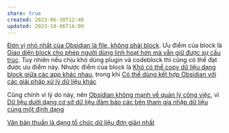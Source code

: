 ```yaml
---
share: true
created: 2023-06-30T12:40
updated: 2023-10-06T16:09
---
```

[Đơn vị nhỏ nhất của Obsidian là file, không phải block](./%C4%90%C6%A1n%20v%E1%BB%8B%20nh%E1%BB%8F%20nh%E1%BA%A5t%20c%E1%BB%A7a%20Obsidian%20l%C3%A0%20file,%20kh%C3%B4ng%20ph%E1%BA%A3i%20block.md). Ưu điểm của block là [Giao diện block cho phép người dùng linh hoạt hơn mà vẫn giữ được sự cấu trúc](../../../%E2%9A%A1Hi%E1%BB%83u%20bi%E1%BA%BFt%20s%C3%A2u/Qu%E1%BA%A3n%20l%C3%BD%20d%E1%BB%B1%20%C3%A1n,%20ph%C3%A1t%20tri%E1%BB%83n%20s%E1%BA%A3n%20ph%E1%BA%A9m,%20x%C3%A2y%20d%E1%BB%B1ng%20t%E1%BB%95%20ch%E1%BB%A9c/Qu%E1%BA%A3n%20l%C3%BD%20d%E1%BB%AF%20li%E1%BB%87u/C%C6%A1%20s%E1%BB%9F%20d%E1%BB%AF%20li%E1%BB%87u/Giao%20di%E1%BB%87n%20block%20cho%20ph%C3%A9p%20ng%C6%B0%E1%BB%9Di%20d%C3%B9ng%20linh%20ho%E1%BA%A1t%20h%C6%A1n%20m%C3%A0%20v%E1%BA%ABn%20gi%E1%BB%AF%20%C4%91%C6%B0%E1%BB%A3c%20s%E1%BB%B1%20c%E1%BA%A5u%20tr%C3%BAc.md). Tuy nhiên nếu chịu khó dùng plugin và codeblock thì cũng có thể đạt được ưu điểm này. Nhược điểm của block là [Khó có thể copy dữ liệu dạng block giữa các app khác nhau](../../../%E2%9A%A1Hi%E1%BB%83u%20bi%E1%BA%BFt%20s%C3%A2u/Qu%E1%BA%A3n%20l%C3%BD%20d%E1%BB%B1%20%C3%A1n,%20ph%C3%A1t%20tri%E1%BB%83n%20s%E1%BA%A3n%20ph%E1%BA%A9m,%20x%C3%A2y%20d%E1%BB%B1ng%20t%E1%BB%95%20ch%E1%BB%A9c/Qu%E1%BA%A3n%20l%C3%BD%20d%E1%BB%AF%20li%E1%BB%87u/C%C6%A1%20s%E1%BB%9F%20d%E1%BB%AF%20li%E1%BB%87u/Kh%C3%B3%20c%C3%B3%20th%E1%BB%83%20copy%20d%E1%BB%AF%20li%E1%BB%87u%20d%E1%BA%A1ng%20block%20gi%E1%BB%AFa%20c%C3%A1c%20app%20kh%C3%A1c%20nhau.md), trong khi [Có thể dùng kết hợp Obsidian với các giải pháp xử lý dữ liệu khác](./%C4%90i%E1%BB%83m%20m%E1%BA%A1nh%20c%E1%BB%A7a%20Obsidian/C%C3%B3%20th%E1%BB%83%20d%C3%B9ng%20k%E1%BA%BFt%20h%E1%BB%A3p%20Obsidian%20v%E1%BB%9Bi%20c%C3%A1c%20gi%E1%BA%A3i%20ph%C3%A1p%20x%E1%BB%AD%20l%C3%BD%20d%E1%BB%AF%20li%E1%BB%87u%20kh%C3%A1c.md)

Cũng chính vì lý do này, nên [Obsidian không mạnh về quản lý công việc](./%C4%90i%E1%BB%83m%20y%E1%BA%BFu%20c%E1%BB%A7a%20Obsidian/Obsidian%20kh%C3%B4ng%20m%E1%BA%A1nh%20v%E1%BB%81%20qu%E1%BA%A3n%20l%C3%BD%20c%C3%B4ng%20vi%E1%BB%87c.md), vì [Dữ liệu dưới dạng cơ sở dữ liệu đảm bảo các bên tham gia nhập dữ liệu cùng một định dạng](../../../%E2%9A%A1Hi%E1%BB%83u%20bi%E1%BA%BFt%20s%C3%A2u/Qu%E1%BA%A3n%20l%C3%BD%20d%E1%BB%B1%20%C3%A1n,%20ph%C3%A1t%20tri%E1%BB%83n%20s%E1%BA%A3n%20ph%E1%BA%A9m,%20x%C3%A2y%20d%E1%BB%B1ng%20t%E1%BB%95%20ch%E1%BB%A9c/Qu%E1%BA%A3n%20l%C3%BD%20d%E1%BB%AF%20li%E1%BB%87u/C%C6%A1%20s%E1%BB%9F%20d%E1%BB%AF%20li%E1%BB%87u/D%E1%BB%AF%20li%E1%BB%87u%20d%C6%B0%E1%BB%9Bi%20d%E1%BA%A1ng%20c%C6%A1%20s%E1%BB%9F%20d%E1%BB%AF%20li%E1%BB%87u%20%C4%91%E1%BA%A3m%20b%E1%BA%A3o%20c%C3%A1c%20b%C3%AAn%20tham%20gia%20nh%E1%BA%ADp%20d%E1%BB%AF%20li%E1%BB%87u%20c%C3%B9ng%20m%E1%BB%99t%20%C4%91%E1%BB%8Bnh%20d%E1%BA%A1ng.md)

[Văn bản thuần là dạng tổ chức dữ liệu đơn giản nhất](./V%C4%83n%20b%E1%BA%A3n%20thu%E1%BA%A7n%20l%C3%A0%20d%E1%BA%A1ng%20t%E1%BB%95%20ch%E1%BB%A9c%20d%E1%BB%AF%20li%E1%BB%87u%20%C4%91%C6%A1n%20gi%E1%BA%A3n%20nh%E1%BA%A5t.md) 
